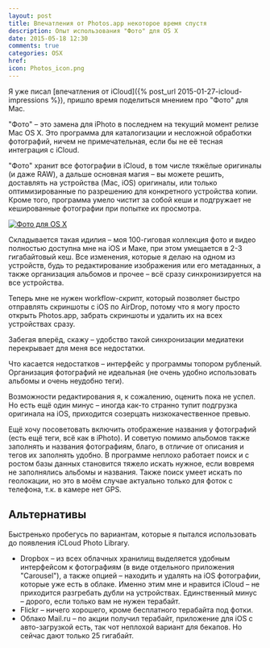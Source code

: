 ```yaml
---
layout: post
title: Впечатления от Photos.app некоторое время спустя
description: Опыт использования "Фото" для OS X
date: 2015-05-18 12:30
comments: true
categories: OSX
href: 
icon: Photos_icon.png
---
```


Я уже писал [впечатления от iCloud]({% post_url 2015-01-27-icloud-impressions %}), пришло время поделиться мнением про "Фото" для Mac.

"Фото" – это замена для iPhoto в последнем на текущий момент релизе Mac OS X. Это программа для каталогизации и несложной обработки фотографий, ничем не примечательная, если бы не её тесная интеграция с iCloud.

"Фото" хранит все фотографии в iCloud, в том числе тяжёлые оригиналы (и даже RAW), а дальше основная магия – вы можете решить, доставлять на устройства (Mac, iOS) оригиналы, или только оптимизированные по разрешению для конкретного устройства копии. Кроме того, программа умело чистит за собой кеши и подгружает не кешированные фотографии при попытке их просмотра.

<a class="screenshot" href="https://monosnap.com/image/cundw0096x9prEtiVzpMJLQ63eoVii.png" rel="screenshot" title="Photos.app для Mac"><img src="https://monosnap.com/image/cundw0096x9prEtiVzpMJLQ63eoVii.png" alt="Фото для OS X" /></a>

Складывается такая идилия – моя 100-гиговая коллекция фото и видео полностью доступна мне на iOS и Маке, при этом умещается в 2-3 гигабайтовый кеш. Все изменения, которые я делаю на одном из устройств, будь то редактирование изображения или его метаданных, а также организация альбомов и прочее – всё сразу синхронизируется на все устройства.

Теперь мне не нужен workflow-скрипт, который позволяет быстро отправлять скриншоты с iOS по AirDrop, потому что я могу просто открыть Photos.app, забрать скриншоты и удалить их на всех устройствах сразу.

Забегая вперёд, скажу – удобство такой синхронизации медиатеки перекрывает для меня все недостатки.

Что касается недостатков – интерфейс у программы топором рубленый. Организация фотографий не идеальная (не очень удобно использовать альбомы и очень неудобно теги).

Возможности редактирования я, к сожалению, оценить пока не успел. Но есть ещё один минус – иногда как-то странно тупит подгрузка оригинала на iOS, приходится созерцать низкокачественное превью.

Ещё хочу посоветовать включить отображение названия у фотографий (есть ещё теги, всё как в iPhoto). И советую помимо альбомов также заполнять и названия фотографиям, благо, в отличие от описания и тегов их заполнять удобно. В программе неплохо работает поиск и с ростом базы данных становится тяжело искать нужное, если вовремя не заполнялись альбомы и названия. Также поиск умеет искать по геолокации, но это в моём случае актуально только для фоток с телефона, т.к. в камере нет GPS.

## Альтернативы

Быстренько пробегусь по вариантам, которые я пытался использовать до появления iCLoud Photo Library.

- Dropbox – из всех облачных хранилищ выделяется удобным интерфейсом к фотографиям (в виде отдельного приложения "Carousel"), а также опцией – находить и удалять на iOS фотографии, которые уже есть в облаке. Именно этим мне и нравится iCloud – не приходится разгребать дубли на устройствах. Единственный минус – дорого, если только вам не нужен терабайт.
- Flickr – ничего хорошего, кроме бесплатного терабайта под фотки.
- Облако Mail.ru – по акции получил терабайт, приложение для iOS с авто-загрузкой есть, так чот неплохой вариант для бекапов. Но сейчас дают только 25 гигабайт.